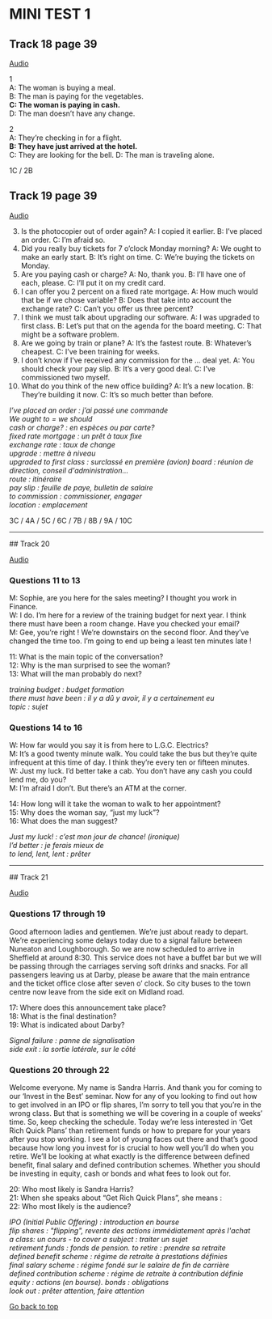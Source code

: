 # MINI TEST 1

<a id="TOP"></a>

## Track 18 page 39

[Audio](lrtk_18.mp3)

1  
A: The woman is buying a meal.  
B: The man is paying for the vegetables.  
**C: The woman is paying in cash.**  
D: The man doesn’t have any change.

2  
A: They’re checking in for a flight.  
**B: They have just arrived at the hotel.**  
C: They are looking for the bell. D: The man is traveling alone.

1C / 2B

## Track 19 page 39

[Audio](lrtk_19.mp3)

3. Is the photocopier out of order again?  A: I copied it earlier. B: I’ve placed an order. C: I’m afraid so.
4. Did you really buy tickets for 7 o’clock Monday morning? A: We ought to make an early start. B: It’s right on time. C: We’re buying the tickets on Monday.
5. Are you paying cash or charge?  A: No, thank you. B: I’ll have one of each, please. C: I’ll put it on my credit card.
6. I can offer you 2 percent on a fixed rate mortgage. A: How much would that be if we chose variable? B: Does that take into account the exchange rate? C: Can’t you offer us three percent?
7. I think we must talk about upgrading our software. A: I was upgraded to first class. B: Let’s put that on the agenda for the board meeting. C: That might be a software problem.
8. Are we going by train or plane?  A: It’s the fastest route.  B: Whatever’s cheapest.  C: I’ve been training for weeks.
9. I don’t know if I’ve received any commission for the ...  deal yet.  A: You should check your pay slip.  B: It’s a very good deal.  C: I’ve commissioned two myself.
10. What do you think of the new office building?  A: It’s a new location.  B: They’re building it now.  C: It’s so much better than before.

*I’ve placed an order : j’ai passé une commande  
We ought to = we should  
cash or charge? : en espèces ou par carte?  
fixed rate mortgage : un prêt à taux fixe  
exchange rate : taux de change  
upgrade : mettre à niveau  
upgraded to first class : surclassé en première (avion)
board : réunion de direction, conseil d'administration...  
route : itinéraire  
pay slip : feuille de paye, bulletin de salaire  
to commission : commissioner, engager  
location : emplacement*

3C / 4A / 5C / 6C / 7B / 8B / 9A / 10C 

****
<div style="page-break-after: always;"></div>
## Track 20

[Audio](lrtk_20.mp3)

### Questions 11 to 13

M: Sophie, are you here for the sales meeting?  I thought you work in Finance.  
W: I do. I’m here for a review of the training budget for next year. I think there must have been a room change. Have you checked your email?  
M: Gee, you’re right ! We’re downstairs on the second floor. And they’ve changed the time too. I’m going to end up being a least ten minutes late !

11: What is the main topic of the conversation?  
12: Why is the man surprised to see the woman?  
13: What will the man probably do next?

*training budget : budget formation  
there must have been : il y a dû y avoir, il y a certainement eu  
topic : sujet*  

### Questions 14 to 16

W: How far would you say it is from here to L.G.C. Electrics?  
M: It’s a good twenty minute walk. You could take the bus but they’re quite infrequent at this time of day. I think they’re every ten or fifteen minutes.  
W: Just my luck. I’d better take a cab. You don’t have any cash you could lend me, do you?  
M: I’m afraid I don’t. But there’s an ATM at the corner.

14: How long will it take the woman to walk to her appointment?  
15: Why does the woman say, “just my luck”?  
16: What does the man suggest?  

*Just my luck! : c’est mon jour de chance! (ironique)  
I’d better : je ferais mieux de  
to lend, lent, lent : prêter*

***
<div style="page-break-after: always;"></div>
## Track 21

[Audio](lrtk_21.mp3)

### Questions 17 through 19

Good afternoon ladies and gentlemen. We’re just about ready to depart. We’re experiencing some delays today due to a signal failure between Nuneaton and Loughborough. So we are now scheduled to arrive in Sheffield at around 8:30. This service does not have a buffet bar but we will be passing through the carriages serving soft drinks and snacks. For all passengers leaving us at Darby, please be aware that the main entrance and the ticket office close after seven o’ clock. So city buses to the town centre now leave from the side exit on Midland road.

17: Where does this announcement take place?   
18: What is the final destination?  
19: What is indicated about Darby?  

*Signal failure  : panne de signalisation  
side exit : la sortie latérale, sur le côté*  

### Questions 20 through 22

Welcome everyone. My name is Sandra Harris. And thank you for coming to our ‘Invest in the Best’ seminar. Now for any of you looking to find out how to get involved in an IPO or flip shares, I’m sorry to tell you that you’re in the wrong class. But that is something we will be covering in a couple of weeks’ time. So, keep checking the schedule. Today we’re less interested in ‘Get Rich Quick Plans’ than retirement funds or how to prepare for your years after you stop working. I see a lot of young faces out there and that’s good because how long you invest for is crucial to how well you’ll do when you retire. We’ll be looking at what exactly is the difference between defined benefit, final salary and defined contribution schemes. Whether you should be investing in equity, cash or bonds and what fees to look out for.

20: Who most likely is Sandra Harris?  
21: When she speaks about “Get Rich Quick Plans”, she means :  
22: Who most likely is the audience?

*IPO (Initial Public Offering) : introduction en bourse  
flip shares : "flipping", revente des actions immédiatement après l'achat  
a class: un cours - to cover a subject : traiter un sujet  
retirement funds : fonds de pension. to retire : prendre sa retraite  
defined benefit scheme : régime de retraite à prestations définies  
final salary scheme : régime fondé sur le salaire de fin de carrière  
defined contribution scheme : régime de retraite à contribution définie  
equity : actions (en bourse). bonds : obligations  
look out : prêter attention, faire attention*

<a href="#TOP">Go back to top</a>



